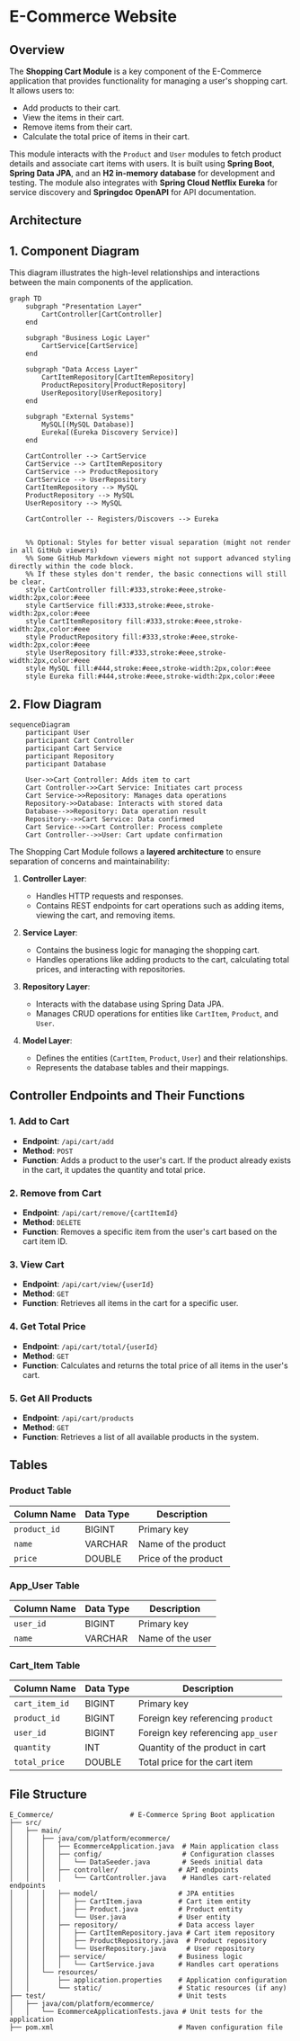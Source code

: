 # E-Commerce Website
## Overview
The **Shopping Cart Module** is a key component of the E-Commerce application that provides functionality for managing a user's shopping cart. It allows users to:

- Add products to their cart.
- View the items in their cart.
- Remove items from their cart.
- Calculate the total price of items in their cart.

This module interacts with the `Product` and `User` modules to fetch product details and associate cart items with users. It is built using **Spring Boot**, **Spring Data JPA**, and an **H2 in-memory database** for development and testing. The module also integrates with **Spring Cloud Netflix Eureka** for service discovery and **Springdoc OpenAPI** for API documentation.

## Architecture

## 1. Component Diagram

This diagram illustrates the high-level relationships and interactions between the main components of the application.

```mermaid
graph TD
    subgraph "Presentation Layer"
        CartController[CartController]
    end

    subgraph "Business Logic Layer"
        CartService[CartService]
    end

    subgraph "Data Access Layer"
        CartItemRepository[CartItemRepository]
        ProductRepository[ProductRepository]
        UserRepository[UserRepository]
    end

    subgraph "External Systems"
        MySQL[(MySQL Database)]
        Eureka[(Eureka Discovery Service)]
    end

    CartController --> CartService
    CartService --> CartItemRepository
    CartService --> ProductRepository
    CartService --> UserRepository
    CartItemRepository --> MySQL
    ProductRepository --> MySQL
    UserRepository --> MySQL

    CartController -- Registers/Discovers --> Eureka
    

    %% Optional: Styles for better visual separation (might not render in all GitHub viewers)
    %% Some GitHub Markdown viewers might not support advanced styling directly within the code block.
    %% If these styles don't render, the basic connections will still be clear.
    style CartController fill:#333,stroke:#eee,stroke-width:2px,color:#eee
    style CartService fill:#333,stroke:#eee,stroke-width:2px,color:#eee
    style CartItemRepository fill:#333,stroke:#eee,stroke-width:2px,color:#eee
    style ProductRepository fill:#333,stroke:#eee,stroke-width:2px,color:#eee
    style UserRepository fill:#333,stroke:#eee,stroke-width:2px,color:#eee
    style MySQL fill:#444,stroke:#eee,stroke-width:2px,color:#eee
    style Eureka fill:#444,stroke:#eee,stroke-width:2px,color:#eee
```
## 2. Flow Diagram

```mermaid
sequenceDiagram
    participant User
    participant Cart Controller
    participant Cart Service
    participant Repository
    participant Database
 
    User->>Cart Controller: Adds item to cart
    Cart Controller->>Cart Service: Initiates cart process
    Cart Service->>Repository: Manages data operations
    Repository->>Database: Interacts with stored data
    Database-->>Repository: Data operation result
    Repository-->>Cart Service: Data confirmed
    Cart Service-->>Cart Controller: Process complete
    Cart Controller-->>User: Cart update confirmation 
```

The Shopping Cart Module follows a **layered architecture** to ensure separation of concerns and maintainability:

1. **Controller Layer**:
   - Handles HTTP requests and responses.
   - Contains REST endpoints for cart operations such as adding items, viewing the cart, and removing items.

2. **Service Layer**:
   - Contains the business logic for managing the shopping cart.
   - Handles operations like adding products to the cart, calculating total prices, and interacting with repositories.

3. **Repository Layer**:
   - Interacts with the database using Spring Data JPA.
   - Manages CRUD operations for entities like `CartItem`, `Product`, and `User`.

4. **Model Layer**:
   - Defines the entities (`CartItem`, `Product`, `User`) and their relationships.
   - Represents the database tables and their mappings.


## Controller Endpoints and Their Functions

### 1. **Add to Cart**
- **Endpoint**: `/api/cart/add`
- **Method**: `POST`
- **Function**: Adds a product to the user's cart. If the product already exists in the cart, it updates the quantity and total price.

### 2. **Remove from Cart**
- **Endpoint**: `/api/cart/remove/{cartItemId}`
- **Method**: `DELETE`
- **Function**: Removes a specific item from the user's cart based on the cart item ID.

### 3. **View Cart**
- **Endpoint**: `/api/cart/view/{userId}`
- **Method**: `GET`
- **Function**: Retrieves all items in the cart for a specific user.

### 4. **Get Total Price**
- **Endpoint**: `/api/cart/total/{userId}`
- **Method**: `GET`
- **Function**: Calculates and returns the total price of all items in the user's cart.

### 5. **Get All Products**
- **Endpoint**: `/api/cart/products`
- **Method**: `GET`
- **Function**: Retrieves a list of all available products in the system.


## Tables
### Product Table

| Column Name   | Data Type | Description           |
|---------------|-----------|-----------------------|
| `product_id`  | BIGINT    | Primary key           |
| `name`        | VARCHAR   | Name of the product   |
| `price`       | DOUBLE    | Price of the product  |

### App_User Table

| Column Name   | Data Type | Description       |
|---------------|-----------|-------------------|
| `user_id`     | BIGINT    | Primary key       |
| `name`        | VARCHAR   | Name of the user  |

### Cart_Item Table

| Column Name     | Data Type | Description                     |
|------------------|-----------|---------------------------------|
| `cart_item_id`   | BIGINT    | Primary key                     |
| `product_id`     | BIGINT    | Foreign key referencing `product` |
| `user_id`        | BIGINT    | Foreign key referencing `app_user` |
| `quantity`       | INT       | Quantity of the product in cart |
| `total_price`    | DOUBLE    | Total price for the cart item   |


## File Structure
```
E_Commerce/                   # E-Commerce Spring Boot application
├── src/
│   ├── main/
│   │   ├── java/com/platform/ecommerce/
│   │   │   ├── EcommerceApplication.java  # Main application class
│   │   │   ├── config/                    # Configuration classes
│   │   │   │   └── DataSeeder.java        # Seeds initial data
│   │   │   ├── controller/               # API endpoints
│   │   │   │   └── CartController.java    # Handles cart-related endpoints
│   │   │   ├── model/                    # JPA entities
│   │   │   │   ├── CartItem.java         # Cart item entity
│   │   │   │   ├── Product.java          # Product entity
│   │   │   │   └── User.java             # User entity
│   │   │   ├── repository/               # Data access layer
│   │   │   │   ├── CartItemRepository.java # Cart item repository
│   │   │   │   ├── ProductRepository.java  # Product repository
│   │   │   │   └── UserRepository.java     # User repository
│   │   │   ├── service/                  # Business logic
│   │   │   │   └── CartService.java      # Handles cart operations
│   │   └── resources/
│   │       ├── application.properties    # Application configuration
│   │       └── static/                   # Static resources (if any)
├── test/                                 # Unit tests
│   ├── java/com/platform/ecommerce/
│   │   └── EcommerceApplicationTests.java # Unit tests for the application
├── pom.xml                               # Maven configuration file
```
